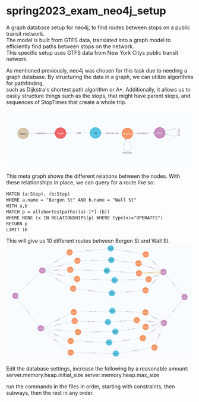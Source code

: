 # spring2023_exam_neo4j_setup
A graph database setup for neo4j, to find routes between stops on a public transit network.<br>
The model is built from GTFS data, translated into a graph model to efficiently find paths between stops on the network.<br>
This specific setup uses GTFS data from New York Citys public transit network.

As mentioned previously, neo4j was chosen for this task due to needing a graph database. By structuring the data in a graph, we can utilize algorithms for pathfinding,<br>
such as Dijkstra's shortest path algorithm or A*. Additionally, it allows us to easily structure things such as the stops, that might have parent stops, and sequences of StopTimes that create a whole trip.

![meta graph](meta_graph.png)

This meta graph shows the different relations between the nodes. With these relationships in place, we can query for a route like so:<br>
```cypher
MATCH (a:Stop), (b:Stop)
WHERE a.name = "Bergen St" AND b.name = "Wall St"
WITH a,b
MATCH p = allshortestpaths((a)-[*]-(b))  
WHERE NONE (x IN RELATIONSHIPS(p) WHERE type(x)="OPERATES")  
RETURN p  
LIMIT 10  
```
This will give us 10 different routes between Bergen St and Wall St.
![query example](query_example.png)

Edit the database settings, increase the following by a reasonable amount:<br>
server.memory.heap.initial_size
server.memory.heap.max_size

run the commands in the files in order, starting with constraints, then subways, then the rest in any order.
